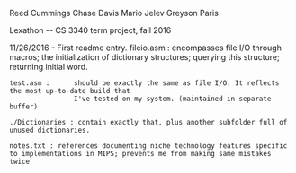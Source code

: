 Reed Cummings
Chase Davis
Mario Jelev
Greyson Paris

Lexathon -- CS 3340 term project, fall 2016

11/26/2016 - First readme entry. 
    fileio.asm :    encompasses file I/O through macros; the initialization of dictionary structures; 
                    querying this structure; returning initial word. 

    test.asm :      should be exactly the same as file I/O. It reflects the most up-to-date build that 
                    I've tested on my system. (maintained in separate buffer)

    ./Dictionaries : contain exactly that, plus another subfolder full of unused dictionaries. 

    notes.txt : references documenting niche technology features specific to implementations in MIPS; prevents me from making same mistakes twice
    
    

